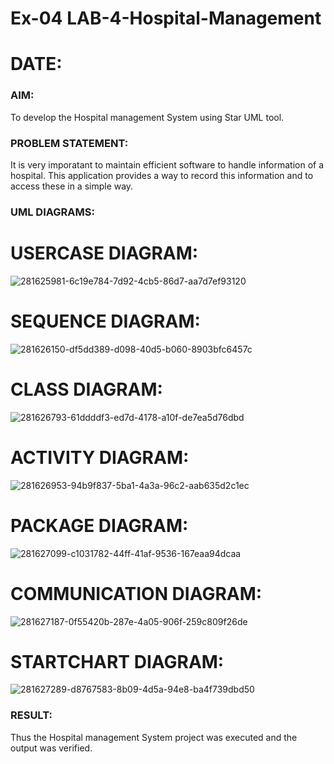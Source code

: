 #  Ex-04 LAB-4-Hospital-Management
# DATE:
### AIM:
To develop the Hospital management System using Star UML tool.
### PROBLEM STATEMENT:
It is very imporatant to maintain efficient software to handle information of a hospital.
This application provides a way to record this information and to access these in a simple way.

### UML DIAGRAMS:

# USERCASE DIAGRAM:

![281625981-6c19e784-7d92-4cb5-86d7-aa7d7ef93120](https://github.com/SubashiniSenniappan/LAB-4-Hospital-Management/assets/119404951/134e4d25-42bb-4747-b22c-1f29aafa455b)

# SEQUENCE DIAGRAM:

![281626150-df5dd389-d098-40d5-b060-8903bfc6457c](https://github.com/SubashiniSenniappan/LAB-4-Hospital-Management/assets/119404951/15cae876-bf4c-493e-9a98-1d7875e0dca7)

# CLASS DIAGRAM:

![281626793-61ddddf3-ed7d-4178-a10f-de7ea5d76dbd](https://github.com/SubashiniSenniappan/LAB-4-Hospital-Management/assets/119404951/80a1a77d-f9fa-4424-aa91-500aafe68e19)


# ACTIVITY DIAGRAM:
![281626953-94b9f837-5ba1-4a3a-96c2-aab635d2c1ec](https://github.com/SubashiniSenniappan/LAB-4-Hospital-Management/assets/119404951/71227ddc-8f8a-4d14-8c41-94a9db429d88)

# PACKAGE DIAGRAM:

![281627099-c1031782-44ff-41af-9536-167eaa94dcaa](https://github.com/SubashiniSenniappan/LAB-4-Hospital-Management/assets/119404951/638b1007-6690-434b-9f21-20a976cf135c)


# COMMUNICATION DIAGRAM:
![281627187-0f55420b-287e-4a05-906f-259c809f26de](https://github.com/SubashiniSenniappan/LAB-4-Hospital-Management/assets/119404951/4168abfd-a1be-4e1a-9795-e46b3bd918be)

# STARTCHART DIAGRAM:
![281627289-d8767583-8b09-4d5a-94e8-ba4f739dbd50](https://github.com/SubashiniSenniappan/LAB-4-Hospital-Management/assets/119404951/0a2e3a69-f8a3-45f8-ac45-1e78fddf107d)




### RESULT:
Thus the Hospital management System project was executed and the output was verified.
